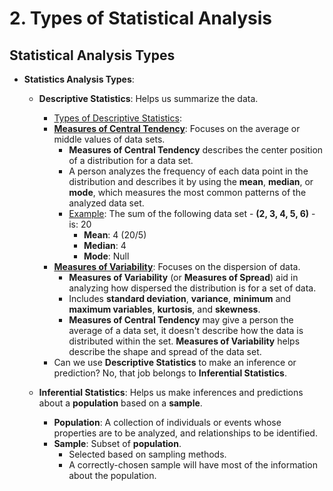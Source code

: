 # 2. Types of Statistical Analysis

## Statistical Analysis Types
* **Statistics Analysis Types**:
    * **Descriptive Statistics**: Helps us summarize the data.
        * <ins>Types of Descriptive Statistics</ins>: 
        * <ins>**Measures of Central Tendency**</ins>: Focuses on the average or middle values of data sets.
            * **Measures of Central Tendency** describes the center position of a distribution for a data set.
            * A person analyzes the frequency of each data point in the distribution and describes it by using the **mean**, **median**, or **mode**, which measures the most common patterns of the analyzed data set.
            * <ins>Example</ins>: The sum of the following data set - **(2, 3, 4, 5, 6)** - is: 20
                * **Mean**: 4 (20/5)
                * **Median**: 4
                * **Mode**: Null
        * <ins>**Measures of Variability**</ins>: Focuses on the dispersion of data.
            * **Measures of Variability** (or **Measures of Spread**) aid in analyzing how dispersed the distribution is for a set of data.
            * Includes **standard deviation**, **variance**, **minimum** and **maximum variables**, **kurtosis**, and **skewness**.
            * **Measures of Central Tendency** may give a person the average of a data set, it doesn't describe how the data is distributed within the set. **Measures of Variability** helps describe the shape and spread of the data set.
        * Can we use **Descriptive Statistics** to make an inference or prediction? No, that job belongs to **Inferential Statistics**.

    * **Inferential Statistics**: Helps us make inferences and predictions about a **population** based on a **sample**.
        * **Population**: A collection of individuals or events whose properties are to be analyzed, and relationships to be identified.
        * **Sample**: Subset of **population**.
            * Selected based on sampling methods.
            * A correctly-chosen sample will have most of the information about the population.